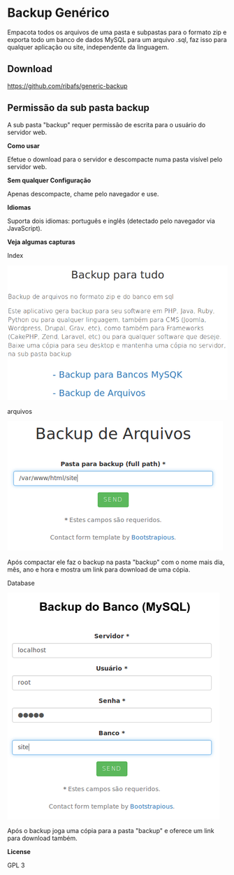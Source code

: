 # Backup Genérico

Empacota todos os arquivos de uma pasta e subpastas para o formato zip e exporta todo um banco de dados MySQL para um arquivo .sql, faz isso para qualquer aplicação ou site, independente da linguagem.

## Download
https://github.com/ribafs/generic-backup

## Permissão da sub pasta backup

A sub pasta "backup" requer permissão de escrita para o usuário do servidor web.

**Como usar**

Efetue o download para o servidor e descompacte numa pasta visível pelo servidor web.

**Sem qualquer Configuração**

Apenas descompacte, chame pelo navegador e use.

**Idiomas**

Suporta dois idiomas: português e inglês (detectado pelo navegador via JavaScript).


**Veja algumas capturas**

Index

![Index](images/index.png)

arquivos

![Files](images/files.png)

Após compactar ele faz o backup na pasta "backup" com o nome mais dia, mês, ano e hora e mostra um link para download de uma cópia.

Database

![Database](images/db.png)

Após o backup joga uma cópia para a pasta "backup" e oferece um link para download também.

**License**

GPL 3
